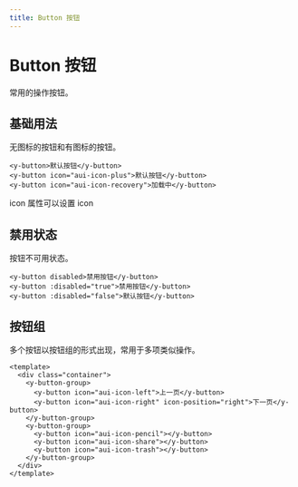 ```yaml
---
title: Button 按钮
---
```


# Button 按钮

常用的操作按钮。

## 基础用法

无图标的按钮和有图标的按钮。
<ClientOnly>
<ybutton-demo></ybutton-demo>
</ClientOnly>

```vue
<y-button>默认按钮</y-button>
<y-button icon="aui-icon-plus">默认按钮</y-button>
<y-button icon="aui-icon-recovery">加载中</y-button>
```

icon 属性可以设置 icon

## 禁用状态

按钮不可用状态。

<ClientOnly>
<ybutton-demo-disabled></ybutton-demo-disabled>
</ClientOnly>

```vue
<y-button disabled>禁用按钮</y-button>
<y-button :disabled="true">禁用按钮</y-button>
<y-button :disabled="false">默认按钮</y-button>
```

## 按钮组

多个按钮以按钮组的形式出现，常用于多项类似操作。

<ClientOnly>
<ybutton-demo-group></ybutton-demo-group>
</ClientOnly>

```vue
<template>
  <div class="container">
    <y-button-group>
      <y-button icon="aui-icon-left">上一页</y-button>
      <y-button icon="aui-icon-right" icon-position="right">下一页</y-button>
    </y-button-group>
    <y-button-group>
      <y-button icon="aui-icon-pencil"></y-button>
      <y-button icon="aui-icon-share"></y-button>
      <y-button icon="aui-icon-trash"></y-button>
    </y-button-group>
  </div>
</template>
```